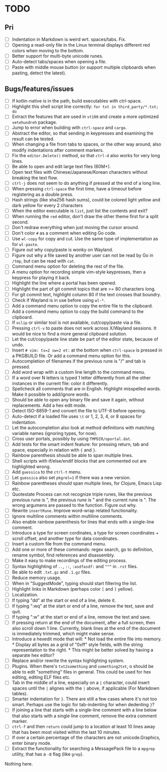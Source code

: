 # TODO

## Pri

- [ ] Indentation in Markdown is weird wrt. spaces/tabs. Fix.
- [ ] Opening a read-only file in the Linux terminal displays different red colors when moving to the bottom.
- [ ] Better support for multi-byte unicode runes.
- [ ] Auto-detect tabs/spaces when opening a file.
- [ ] Paste with middle mouse button (or support multiple clipboards when pasting, detect the latest).

## Bugs/features/issues

- [ ] If kotlin-native is in the path, build executables with ctrl-space.
- [ ] Highlight this shell script line correctly: `for txt in third_party/*.txt; do`
- [ ] Extract the features that are used in `vt100` and create a more optimized `vetehundreh` package.
- [ ] Jump to error when building with `ctrl-space` and `cargo`.
- [ ] Abstract the editor, so that sending in keypresses and examining the result can be tested.
- [ ] When changing a file from tabs to spaces, or the other way around, also modify indentations after comment markers.
- [ ] Fix the `editor.Delete()` method, so that `ctrl-d` also works for very long lines.
- [ ] Be able to open and edit large text files (60M+).
- [ ] Open text files with Chinese/Japanese/Korean characters without breaking the text flow.
- [ ] `ctrl-j` does not seem to do anything if pressed at the end of a long line.
- [ ] When pressing `ctrl-space` the first time, have a timeout before registering as a double press.
- [ ] Hash strings (like sha256 hash sums), could be colored light yellow and dark yellow for every 2 characters
- [ ] When the editor executable is `list`, just list the contents and exit?
- [ ] When running the `red` editor, don't draw the other theme first for a split second.
- [ ] Don't redraw everything when just moving the cursor around.
- [ ] Don't color `#` as a comment when editing Go code.
- [ ] Use `wl-copy` for copy and cut. Use the same type of implementation as for `wl-paste`.
- [ ] Figure out why copy/paste is wonky on Wayland.
- [ ] Figure out why a file saved by another user can not be read by Go in `/tmp`, but can be read with `cat`.
- [ ] Command menu option for deleting the rest of the file.
- [ ] A menu option for recording simple vim-style keypresses, then a keypress for playing it back.
- [ ] Highlight the line where a portal has been opened.
- [ ] Highlight the part of git commit topics that are >= 80 characters long.
- [ ] For git commit text, highlight column 80 if the text crosses that boundry.
- [ ] Check if Wayland is in use before using `wl-*`.
- [ ] Add a command menu option to copy the entire file to the clipboard.
- [ ] Add a command menu option to copy the build command to the clipboard.
- [ ] If `xclip` or similar tool is not available, cut/copy/paste via a file.
- [ ] Pressing `ctrl-v` to paste does not work across X/Wayland sessions. It would be nice to find a more general clipboard solution.
- [ ] Let the cut/copy/paste line state be part of the editor state, because of undo.
- [ ] Insert `# vim: ts=2 sw=2 et:` at the bottom when `ctrl-space` is pressed in a PKGBUILD file. Or add a command menu option for this.
- [ ] Autocompletion of filenames if the previous rune is "/" and tab is pressed.
- [ ] Add word wrap with a custom line length to the command menu.
- [ ] If a word over N letters is typed 1 letter differently from all the other instances in the current file: color it differently.
- [ ] Spellcheck all comments that are in English. Highlight misspelled words. Make it possible to add/ignore words.
- [ ] Should be able to open any binary file and save it again, without replacements. Add a hex edit mode.
- [ ] Detect ISO-8859-1 and convert the file to UTF-8 before opening.
- [ ] Auto-detect if a loaded file uses `\t` or 1, 2, 3, 4, or 8 spaces for indentation.
- [ ] Let the autocompletion also look at method definitions with matching variable names (ignoring types, for now).
- [ ] Cross user portals, possibly by using `TMPDIR/oportal.dat`.
- [ ] Add tests for the smart indent feature: for pressing return, tab and space, especially in relation with `{` and `}`.
- [ ] Rainbow parenthesis should be able to span multiple lines.
- [ ] Shell scripts with if/else/endif blocks that are commented out are highlighted wrong.
- [ ] Add `guessica` to the `ctrl-t` menu.
- [ ] Let `guessica` also set `pkgrel=1` if there was a new version.
- [ ] Rainbow parentheses should span multiple lines, for Clojure, Emacs Lisp etc.
- [ ] Quotestate Process can not recognize triple runes, like the previous
      previous rune is ", the previous rune is " and the current rune is ".
      The wrong argumens are passed to the function. Figure out why.
- [ ] Rewrite `insertRune`. Improve word-wrap related functionality.
- [ ] Ignore multiline comments within multiline comments.
- [ ] Also enable rainbow parenthesis for lines that ends with a single-line comment.
- [ ] Introduce a type for screen cordinates, a type for screen coordinates + scroll offset, and another type for data coordinates.
- [ ] Insert a custom file from the command menu.
- [ ] Add one or more of these commands: regex search,
      go to definition, rename symbol, find references and disassembly.
- [ ] Make it easy to make recordings of the editing process.
- [ ] Syntax highlighting of `..`, `::`, `:asdfasdf:` and `^^^` in `.rst` files.
- [ ] Be able to edit `.txt.gz` and `.1.gz` files.
- [ ] Reduce memory usage.
- [ ] When in "SuggestMode", typing should start filtering the list.
- [ ] Highlight links in Markdown (perhaps color `[` and `]` yellow).
- [ ] Localization.
- [ ] If typing "dd" at the start or end of a line, delete it.
- [ ] If typing ":wq" at the start or end of a line, remove the text, save and quit.
- [ ] If typing ":w" at the start or end of a line, remove the text and save.
- [ ] If pressing return at the end of the document, after a full screen, then also scroll down 1 line.
      Currently, blank lines at the end of the document is immediately trimmed, which might make sense.
- [ ] Introduce a hexedit mode that will:
      * Not load the entire file into memory.
      * Display all bytes as a grid of "0xff" style fields, with the string representation to the right.
      * This might be better solved by having a separate hex editor?
- [ ] Replace and/or rewrite the syntax highlighting system.
- [ ] Plugins. When there's `txt2something` and `something2txt`, o should be able to edit "something" files in general.
      This could be used for hex editing, editing ELF files etc.
- [ ] Tab in the middle of a line, especially on a `|` character, could insert spaces until the `|` alignes with the `|` above, if applicable
      (For Markdown tables).
- [ ] Smarter indentation for `}`. There are still a few cases where it's not too smart.
      Perhaps use the logic for tab-indenting for when dedenting `}`?
- [ ] If joining a line that starts with a single-line comment with a line below that also starts with a single line comment,
      remove the extra comment marker.
- [ ] `ctrl-f` and then `return` could jump to a location at least 10 lines away that has been most visited within the last 10
      minutes.
- [ ] If over a certain percentage of the characters are not unicode.Graphics, enter binary mode.
- [ ] Extract the functionality for searching a MessagePack file to a `mpgrep` utility, that has a `-B` flag (like `grep`).

Nothing here.

